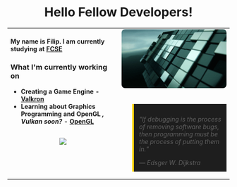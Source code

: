 <h1 align="center">
    Hello Fellow Developers!
</h1>

<table>
  <tr>
    <td width="50%" valign="top">

#### My name is Filip. I am currently studying at [FCSE](https://www.finki.ukim.mk/en)

### **What I'm currently working on**  
- **Creating a Game Engine - [Valkron](https://github.com/filipgaming008/Valkron)**
- **Learning about Graphics Programming and OpenGL** ***, Vulkan soon?*** **- [OpenGL](https://github.com/filipgaming008/OpenGL)**

##

<div align="center">
    <img height="180em" src="https://github-readme-stats.vercel.app/api/top-langs/?username=filipgaming008&layout=compact&theme=dark" />
</div>
    </td>
    <td width="50%" valign="top">
      <img src="./nvigpu.gif" style="width:100%; max-width:400px; height:auto; border-radius:8px;">
        <br><br>
          <blockquote style="background:#1e1e1e; padding:12px; border-left:4px solid #FFD700; margin-top:16px; font-style:italic;">
            <p>"If debugging is the process of removing software bugs, then programming must be the process of putting them in."</p>
            <footer>— Edsger W. Dijkstra</footer>
          </blockquote>
    </td>
  </tr>
</table>
